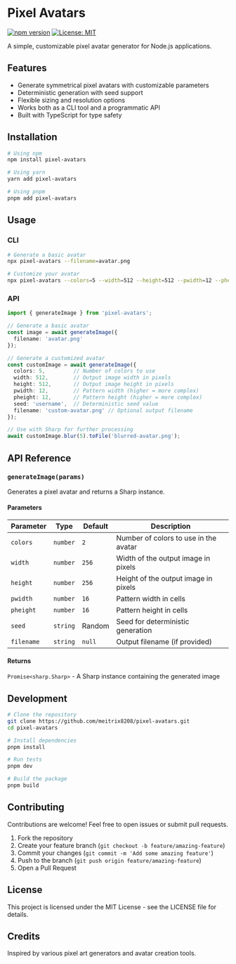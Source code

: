 # Pixel Avatars

[![npm version](https://img.shields.io/npm/v/pixel-avatars.svg)](https://www.npmjs.com/package/pixel-avatars)
[![License: MIT](https://img.shields.io/badge/License-MIT-blue.svg)](https://opensource.org/licenses/MIT)

A simple, customizable pixel avatar generator for Node.js applications.

## Features

- Generate symmetrical pixel avatars with customizable parameters
- Deterministic generation with seed support
- Flexible sizing and resolution options
- Works both as a CLI tool and a programmatic API
- Built with TypeScript for type safety

## Installation

```bash
# Using npm
npm install pixel-avatars

# Using yarn
yarn add pixel-avatars

# Using pnpm
pnpm add pixel-avatars
```

## Usage

### CLI

```bash
# Generate a basic avatar
npx pixel-avatars --filename=avatar.png

# Customize your avatar
npx pixel-avatars --colors=5 --width=512 --height=512 --pwidth=12 --pheight=12 --seed="your-custom-seed" --filename=custom-avatar.png
```

### API

```typescript
import { generateImage } from 'pixel-avatars';

// Generate a basic avatar
const image = await generateImage({
  filename: 'avatar.png'
});

// Generate a customized avatar
const customImage = await generateImage({
  colors: 5,         // Number of colors to use
  width: 512,        // Output image width in pixels
  height: 512,       // Output image height in pixels
  pwidth: 12,        // Pattern width (higher = more complex)
  pheight: 12,       // Pattern height (higher = more complex)
  seed: 'username',  // Deterministic seed value
  filename: 'custom-avatar.png' // Optional output filename
});

// Use with Sharp for further processing
await customImage.blur(5).toFile('blurred-avatar.png');
```

## API Reference

### `generateImage(params)`

Generates a pixel avatar and returns a Sharp instance.

#### Parameters

| Parameter | Type | Default | Description |
|-----------|------|---------|-------------|
| `colors` | `number` | `2` | Number of colors to use in the avatar |
| `width` | `number` | `256` | Width of the output image in pixels |
| `height` | `number` | `256` | Height of the output image in pixels |
| `pwidth` | `number` | `16` | Pattern width in cells |
| `pheight` | `number` | `16` | Pattern height in cells |
| `seed` | `string` | Random | Seed for deterministic generation |
| `filename` | `string` | `null` | Output filename (if provided) |

#### Returns

`Promise<sharp.Sharp>` - A Sharp instance containing the generated image

## Development

```bash
# Clone the repository
git clone https://github.com/meitrix8208/pixel-avatars.git
cd pixel-avatars

# Install dependencies
pnpm install

# Run tests
pnpm dev

# Build the package
pnpm build
```

## Contributing

Contributions are welcome! Feel free to open issues or submit pull requests.

1. Fork the repository
2. Create your feature branch (`git checkout -b feature/amazing-feature`)
3. Commit your changes (`git commit -m 'Add some amazing feature'`)
4. Push to the branch (`git push origin feature/amazing-feature`)
5. Open a Pull Request

## License

This project is licensed under the MIT License - see the LICENSE file for details.

## Credits

Inspired by various pixel art generators and avatar creation tools.
